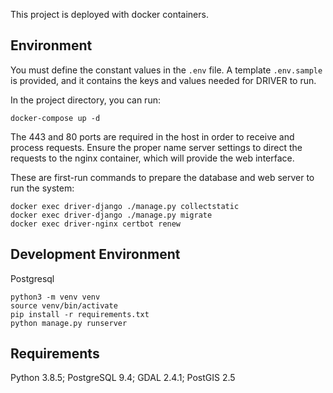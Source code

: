 This project is deployed with docker containers. 

## Environment

You must define the constant values in the `.env` file. A template `.env.sample` is provided, and it contains the keys and values needed for DRIVER to run.

In the project directory, you can run:

`docker-compose up -d`

The 443 and 80 ports are required in the host in order to receive and process requests. Ensure the proper name server settings to direct the requests to the nginx container, which will provide the web interface. 

These are first-run commands to prepare the database and web server to run the system:

`docker exec driver-django ./manage.py collectstatic`  
`docker exec driver-django ./manage.py migrate`  
`docker exec driver-nginx certbot renew`


## Development Environment

Postgresql

`python3 -m venv venv`  
`source venv/bin/activate`  
`pip install -r requirements.txt`  
`python manage.py runserver`  

## Requirements

Python 3.8.5; PostgreSQL 9.4; GDAL 2.4.1; PostGIS 2.5
